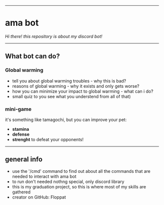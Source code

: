 ***
#  **ama bot**
*Hi there! this repository is about my discord bot!*
***
##  What bot can do?
###  Global warming
* tell you about global warming troubles - why this is bad?
* reasons of global warming - why it exists and only gets worse?
* how you can minimize your impact to global warming - what can i do?
* small quiz to you see what you understend from all of that)
###  mini-game
it's something like tamagochi, but you can improve your pet:
* **stamina**
* **defense**
* **strenght**
to defeat your opponents!
***
## general info
* use the '/cmd' command to find out about all the commands that are needed to interact with ama bot
* to run don't needed nothng special, only discord library
* this is my graduation project, so this is where most of my skills are gathered
* creator on GitHub: Floppat
